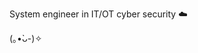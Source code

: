 System engineer in IT/OT cyber security ☁️

(｡•̀ᴗ-)✧

<!--- <img src="https://64.media.tumblr.com/a0e7017bd44c88481fdccae3d94afe89/tumblr_ocrgbkluAJ1u06hngo1_1280.jpg" height="256"/> --->


<!---
☁️ System engineer in IT/OT cyber security  
☁️ Mainly code in C, Python & Julia  
☁️ Interested in web development ... & retro tech (｡•̀ᴗ-)✧  

<img src="https://64.media.tumblr.com/4f26725c5aec93903f5af34066b7d696/563243805c9b59d9-03/s1280x1920/a09e0d53bca1faa2b2b1f9b6b6acb1aaf32885a2.png" height="200"/><img src="https://64.media.tumblr.com/7928e5994fd4eb7f6fd709674820ec32/563243805c9b59d9-f6/s1280x1920/c1ef91265479447114360417f1adbc1bc0b3a448.png" height="180"/>
--->
